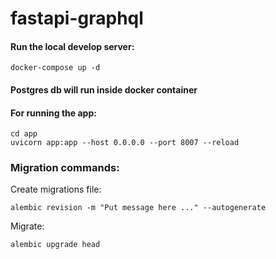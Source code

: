 # fastapi-graphql

#### Run the local develop server:

    docker-compose up -d 
  
[//]: # (##### Server will bind 8021 port. You can get access to server by browser [http://localhost:8021]&#40;http://localhost:8021&#41;)

[//]: # (##### URL of graphql: [http://localhost:8021/graphql]&#40;http://localhost:8021/graphql&#41;)

[//]: # (##### URL of Pg admin: [http://localhost:5050]&#40;http://localhost:5050&#41;)


#### Postgres db will run inside docker container
#### For running the app:
```
cd app
uvicorn app:app --host 0.0.0.0 --port 8007 --reload
```

### Migration commands:
Create migrations file:
```
alembic revision -m "Put message here ..." --autogenerate
```

Migrate:
```
alembic upgrade head
```